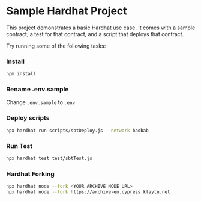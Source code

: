 # Sample Hardhat Project

This project demonstrates a basic Hardhat use case. It comes with a sample contract, a test for that contract, and a script that deploys that contract.

Try running some of the following tasks:

### Install

```bash
npm install
```

### Rename .env.sample
Change `.env.sample` to `.env`

### Deploy scripts
```bash
npx hardhat run scripts/sbtDeploy.js --network baobab
```

### Run Test

```bash
npx hardhat test test/sbtTest.js
```

### Hardhat Forking

```bash
npx hardhat node --fork <YOUR ARCHIVE NODE URL>
npx hardhat node --fork https://archive-en.cypress.klaytn.net
```